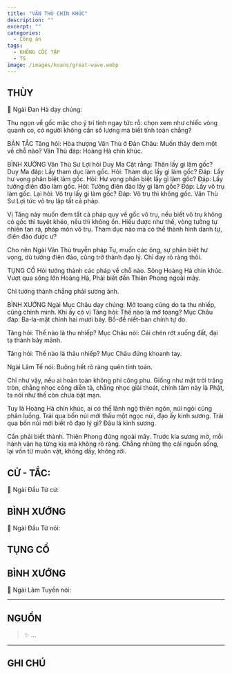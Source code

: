 ```yaml
---
title: "VĂN THÙ CHÍN KHÚC"
description: ""
excerpt: ""
categories:
  - Công án
tags:
  - KHÔNG CỐC TẬP
  - TS 
image: /images/koans/great-wave.webp
---
```


## THÙY

📢 Ngài Đan Hà dạy chúng:

Thu ngọn về gốc mặc cho ý trí tình ngay tức rỗ: chọn xem như chiếc vòng quanh co, có người không cần số lượng mà biết tính toán chẳng?

BẢN TẮC
Tăng hỏi: Hòa thượng Văn Thù ở Đàn Châu: Muốn thảy đem một về chỗ nào?
Văn Thù đáp: Hoàng Hà chín khúc.

BÌNH XƯỚNG
Văn Thù Sư Lợi hỏi Duy Ma Cật rằng: Thân lấy gì làm gốc?
Duy Ma đáp: Lấy tham dục làm gốc.
Hỏi: Tham dục lấy gì làm gốc?
Đáp: Lấy hư vọng phân biệt làm gốc.
Hỏi: Hư vọng phân biệt lấy gì làm gốc?
Đáp: Lấy tưởng điên đảo làm gốc.
Hỏi: Tưởng điên đảo lấy gì làm gốc?
Đáp: Lấy vô trụ làm gốc.
Lại hỏi: Vô trụ lấy gì làm gốc?
Đáp: Vô trụ thì không gốc. Văn Thù Sư Lợi tức vô trụ lập tất cả pháp.

Vị Tăng này muốn đem tất cả pháp quy về gốc vô trụ, nếu biết vô trụ không có gốc thì tuyệt khéo, nếu thì không ổn.
Hiểu được như thế, vòng tưởng tự nhiên tan rã, pháp môn vô trụ. Tham dục nào mà có thể thành hình danh tự, điên đảo được ư?

Cho nên Ngài Văn Thù truyền pháp Tụ, muốn các ông, sự phân biệt hư vọng, dù tưởng điên đảo, cũng trở thành đạo lý. Chỉ dạy rõ ràng thôi.

TỤNG CỔ
Hỏi tướng thành các pháp về chỗ nào.
Sông Hoàng Hà chín khúc.
Vượt qua sông lớn Hoàng Hà,
Phải biết đến Thiên Phong ngoài mây.

Chỉ tướng thành chẳng phải sương ánh.

BÌNH XƯỚNG
Ngài Mục Châu dạy chúng: Mở toang cũng do ta thu nhiếp, cũng chính mình. Khi ấy có vị Tăng hỏi: Thế nào là mở toang?
Mục Châu đáp: Ba-la-mật chính hai mươi bảy. Bồ-đề niết-bàn chính tự do.

Tăng hỏi: Thế nào là thu nhiếp?
Mục Châu nói: Cái chén rớt xuống đất, đại tạ thành bảy mảnh.

Tăng hỏi: Thế nào là thâu nhiếp?
Mục Châu đứng khoanh tay.

Ngài Lâm Tế nói: Buông hết rõ ràng quên tính toán.

Chỉ như vậy, nếu ai hoàn toàn không phí công phu. Giống như mặt trời trăng tròn, chẳng nhọc công diễn tả, chẳng nhọc giải thoát, chính tâm này là Phật, ta nói như thế còn chưa bặt mạn.

Tuy là Hoàng Hà chín khúc, ai có thể lãnh ngộ thiên ngôn, núi ngòi cũng phân luồng. Trải qua bốn núi mới thấu một ngọc núi, đạo ấy kinh sương. Trải qua bốn núi mới biết rõ đạo lý gì? Đâu là kinh sương.

Cần phải biết thành. Thiên Phong đứng ngoài mây. Trước kia sương mờ, mỗi hành văn hạ từng kia mà không rõ ràng. Chẳng những thọ cái nguồn sống, lại vốn từ muôn vật, không dấy, không rời.

## CỬ - TẮC:

📢 Ngài Đầu Tử cử:

> 

## BÌNH XƯỚNG

📢 Ngài Đầu Tử nói:


## TỤNG CỔ

<blockquote>

</blockquote>

## BÌNH XƯỚNG

📢 Ngài Lâm Tuyền nói:



<hr class="blog-rule" />

## NGUỒN

> ✨ ...

<hr class="blog-rule" />

## GHI CHÚ

[^1]: ⭐️ <a href="/masters/" target="_blank">🔗 TS </a>


